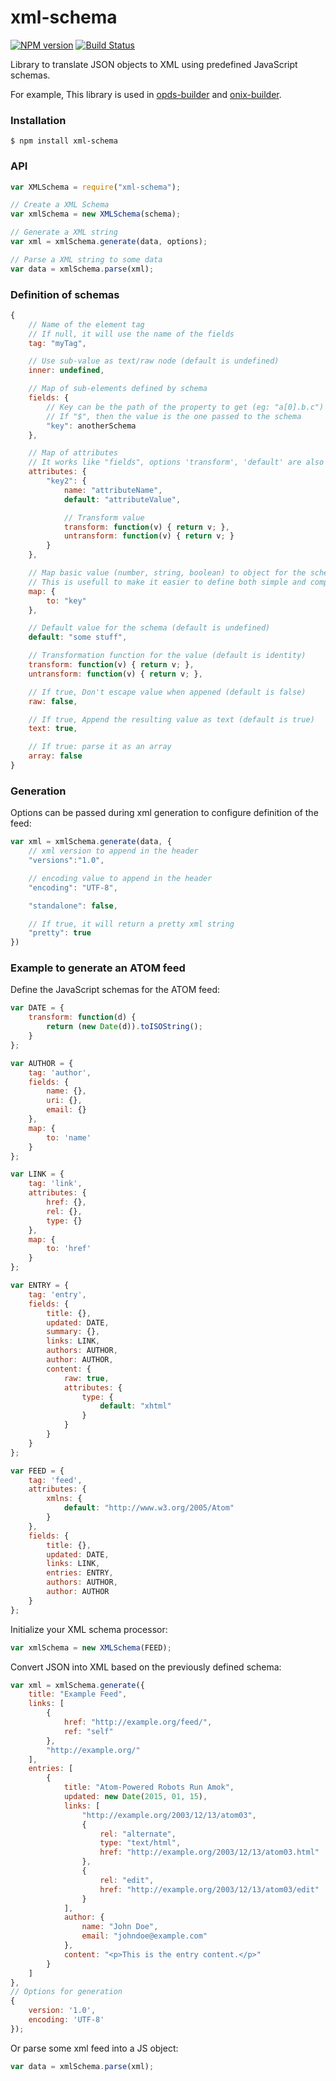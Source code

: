 # xml-schema

[![NPM version](https://badge.fury.io/js/xml-schema.svg)](http://badge.fury.io/js/xml-schema)
[![Build Status](https://travis-ci.org/SamyPesse/xml-schema.png?branch=master)](https://travis-ci.org/SamyPesse/xml-schema)

Library to translate JSON objects to XML using predefined JavaScript schemas.

For example, This library is used in [opds-builder](https://github.com/GitbookIO/opds-builder) and [onix-builder](https://github.com/GitbookIO/onix-builder).

### Installation

```
$ npm install xml-schema
```

### API

```js
var XMLSchema = require("xml-schema");

// Create a XML Schema
var xmlSchema = new XMLSchema(schema);

// Generate a XML string
var xml = xmlSchema.generate(data, options);

// Parse a XML string to some data
var data = xmlSchema.parse(xml);
```

### Definition of schemas

```js
{
    // Name of the element tag
    // If null, it will use the name of the fields
    tag: "myTag",

    // Use sub-value as text/raw node (default is undefined)
    inner: undefined,

    // Map of sub-elements defined by schema
    fields: {
        // Key can be the path of the property to get (eg: "a[0].b.c")
        // If "$", then the value is the one passed to the schema
        "key": anotherSchema
    },

    // Map of attributes
    // It works like "fields", options 'transform', 'default' are also available
    attributes: {
        "key2": {
            name: "attributeName",
            default: "attributeValue",

            // Transform value
            transform: function(v) { return v; },
            untransform: function(v) { return v; }
        }
    },

    // Map basic value (number, string, boolean) to object for the schema
    // This is usefull to make it easier to define both simple and complex data set
    map: {
        to: "key"
    },

    // Default value for the schema (default is undefined)
    default: "some stuff",

    // Transformation function for the value (default is identity)
    transform: function(v) { return v; },
    untransform: function(v) { return v; },

    // If true, Don't escape value when appened (default is false)
    raw: false,

    // If true, Append the resulting value as text (default is true)
    text: true,

    // If true: parse it as an array
    array: false
}
```

### Generation

Options can be passed during xml generation to configure definition of the feed:

```js
var xml = xmlSchema.generate(data, {
    // xml version to append in the header
    "versions":"1.0",

    // encoding value to append in the header
    "encoding": "UTF-8",

    "standalone": false,

    // If true, it will return a pretty xml string
    "pretty": true
})
```

### Example to generate an ATOM feed

Define the JavaScript schemas for the ATOM feed:

```js
var DATE = {
    transform: function(d) {
        return (new Date(d)).toISOString();
    }
};

var AUTHOR = {
    tag: 'author',
    fields: {
        name: {},
        uri: {},
        email: {}
    },
    map: {
        to: 'name'
    }
};

var LINK = {
    tag: 'link',
    attributes: {
        href: {},
        rel: {},
        type: {}
    },
    map: {
        to: 'href'
    }
};

var ENTRY = {
    tag: 'entry',
    fields: {
        title: {},
        updated: DATE,
        summary: {},
        links: LINK,
        authors: AUTHOR,
        author: AUTHOR,
        content: {
            raw: true,
            attributes: {
                type: {
                    default: "xhtml"
                }
            }
        }
    }
};

var FEED = {
    tag: 'feed',
    attributes: {
        xmlns: {
            default: "http://www.w3.org/2005/Atom"
        }
    },
    fields: {
        title: {},
        updated: DATE,
        links: LINK,
        entries: ENTRY,
        authors: AUTHOR,
        author: AUTHOR
    }
};
```

Initialize your XML schema processor:

```js
var xmlSchema = new XMLSchema(FEED);
```

Convert JSON into XML based on the previously defined schema:

```js
var xml = xmlSchema.generate({
    title: "Example Feed",
    links: [
        {
            href: "http://example.org/feed/",
            ref: "self"
        },
        "http://example.org/"
    ],
    entries: [
        {
            title: "Atom-Powered Robots Run Amok",
            updated: new Date(2015, 01, 15),
            links: [
                "http://example.org/2003/12/13/atom03",
                {
                    rel: "alternate",
                    type: "text/html",
                    href: "http://example.org/2003/12/13/atom03.html"
                },
                {
                    rel: "edit",
                    href: "http://example.org/2003/12/13/atom03/edit"
                }
            ],
            author: {
                name: "John Doe",
                email: "johndoe@example.com"
            },
            content: "<p>This is the entry content.</p>"
        }
    ]
},
// Options for generation
{
    version: '1.0',
    encoding: 'UTF-8'
});
```

Or parse some xml feed into a JS object:

```js
var data = xmlSchema.parse(xml);
```
